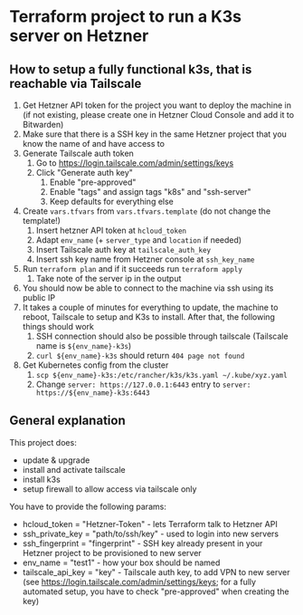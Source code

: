 # Terraform project to run a K3s server on Hetzner

## How to setup a fully functional k3s, that is reachable via Tailscale

1. Get Hetzner API token for the project you want to deploy the machine in (if not existing, please create one in Hetzner Cloud Console and add it to Bitwarden)
2. Make sure that there is a SSH key in the same Hetzner project that you know the name of and have access to
2. Generate Tailscale auth token
    1. Go to https://login.tailscale.com/admin/settings/keys
    2. Click "Generate auth key"
        1. Enable "pre-approved" 
        2. Enable "tags" and assign tags "k8s" and "ssh-server"
        3. Keep defaults for everything else
3. Create `vars.tfvars` from `vars.tfvars.template` (do not change the template!)
    1. Insert hetzner API token at `hcloud_token`
    2. Adapt `env_name` (+ `server_type` and `location` if needed)
    3. Insert Tailscale auth key at `tailscale_auth_key`
    4. Insert ssh key name from Hetzner console at `ssh_key_name`
4. Run `terraform plan` and if it succeeds run `terraform apply`
    1. Take note of the server ip in the output
5. You should now be able to connect to the machine via ssh using its public IP
6. It takes a couple of minutes for everything to update, the machine to reboot, Tailscale to setup and K3s to install. After that, the following things should work
    1. SSH connection should also be possible through tailscale (Tailscale name is `${env_name}-k3s`)
    2. `curl ${env_name}-k3s` should return `404 page not found`
7. Get Kubernetes config from the cluster
    1. `scp ${env_name}-k3s:/etc/rancher/k3s/k3s.yaml ~/.kube/xyz.yaml`
    2. Change `server: https://127.0.0.1:6443` entry to `server: https://${env_name}-k3s:6443`

## General explanation

This project does:
* update & upgrade
* install and activate tailscale
* install k3s
* setup firewall to allow access via tailscale only

You have to provide the following params:
* hcloud_token = "Hetzner-Token" - lets Terraform talk to Hetzner API
* ssh_private_key = "path/to/ssh/key" - used to login into new servers
* ssh_fingerprint = "fingerprint" - SSH key already present in your Hetzner project to be provisioned to new server
* env_name = "test1" - how your box should be named
* tailscale_api_key = "key" - Tailscale auth key, to add VPN to new server (see https://login.tailscale.com/admin/settings/keys; for a fully automated setup, you have to check "pre-approved" when creating the key)
